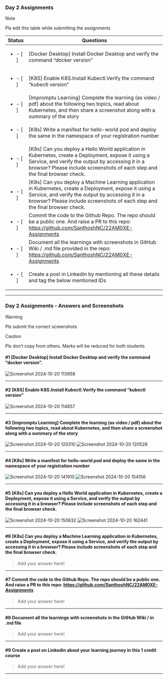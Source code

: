 ### Day 2 Assignments

> [!NOTE]
> Pls edit this table while submitting the assignments

| Status         | Questions     | 
|----------------|---------------|
| <ul><li>- [ ] </li></ul> | [Docker Desktop] Install Docker Desktop and verify the command “docker version” |
| <ul><li>- [ ] </li></ul> | [K8S] Enable K8S.Install Kubectl.Verify the command “kubectl version” |
| <ul><li>- [ ] </li></ul> | [Impromptu Learning] Complete the learning (as video / pdf) about the following two topics, read about Kubernetes, and then share a screenshot along with a summary of the story |
| <ul><li>- [ ] </li></ul> | [K8s] Write a manifest for hello-world pod and deploy the same in the namespace of your registration number |
| <ul><li>- [ ] </li></ul> | [K8s] Can you deploy a Hello World application in Kubernetes, create a Deployment, expose it using a Service, and verify the output by accessing it in a browser? Please include screenshots of each step and the final browser check. |
| <ul><li>- [ ] </li></ul> | [K8s] Can you deploy a Machine Learning application in Kubernetes, create a Deployment, expose it using a Service, and verify the output by accessing it in a browser? Please include screenshots of each step and the final browser check.  |
| <ul><li>- [ ] </li></ul> | Commit the code to the Github Repo. The repo should be a public one. And raise a PR to this repo: https://github.com/SanthoshNC/22AM0XE-Assignments |
| <ul><li>- [ ] </li></ul> | Document all the learnings with screenshots in GitHub Wiki / .md file provided in the repo: https://github.com/SanthoshNC/22AM0XE-Assignments |
| <ul><li>- [ ] </li></ul> | Create a post in Linkedin by mentioning all these details and tag the below mentioned IDs |

***

### Day 2 Assignments - Answers and Screenshots

> [!WARNING]
> Pls submit the correct screenshots

> [!CAUTION]
> Pls don't copy from others. Marks will be reduced for both students

#### #1 [Docker Desktop] Install Docker Desktop and verify the command “docker version”.
![Screenshot 2024-10-20 113958](https://github.com/user-attachments/assets/42da5427-3960-4e1c-aec1-106a3d1bd6f2)


***

#### #2 [K8S] Enable K8S.Install Kubectl.Verify the command “kubectl version”
![Screenshot 2024-10-20 114857](https://github.com/user-attachments/assets/bdaa756a-9b48-47b7-b28a-081a455bbaa7)


***

#### #3 [Impromptu Learning] Complete the learning (as video / pdf) about the following two topics, read about Kubernetes, and then share a screenshot along with a summary of the story
![Screenshot 2024-10-20 120310](https://github.com/user-attachments/assets/f7920ed9-85f4-46cc-8c49-8d96ea7bdbe8)
![Screenshot 2024-10-20 120528](https://github.com/user-attachments/assets/75610e8b-ad21-4564-a4ef-fe0193e0c617)



***

#### #4 [K8s] Write a manifest for hello-world pod and deploy the same in the namespace of your registration number
![Screenshot 2024-10-20 141910](https://github.com/user-attachments/assets/325b5137-6e95-44b5-8428-03f5f3656320)
![Screenshot 2024-10-20 154156](https://github.com/user-attachments/assets/f643f0ad-c562-4ac4-86eb-22969f8b1da7)


***

#### #5 [K8s] Can you deploy a Hello World application in Kubernetes, create a Deployment, expose it using a Service, and verify the output by accessing it in a browser? Please include screenshots of each step and the final browser check.
![Screenshot 2024-10-20 150832](https://github.com/user-attachments/assets/96e03e88-8ead-45c3-b821-1566c3b19e95)
![Screenshot 2024-10-20 162441](https://github.com/user-attachments/assets/660b525e-3421-471b-9137-2c7740da2271)



***

#### #6 [K8s] Can you deploy a Machine Learning application in Kubernetes, create a Deployment, expose it using a Service, and verify the output by accessing it in a browser? Please include screenshots of each step and the final browser check.
> Add your answer here!

***

#### #7 Commit the code to the Github Repo. The repo should be a public one. And raise a PR to this repo: https://github.com/SanthoshNC/22AM0XE-Assignments
> Add your answer here!

***

#### #8 Document all the learnings with screenshots in the GitHub Wiki / in .md file
> Add your answer here!

***

#### #9 Create a post on Linkedin about your learning journey in this 1 credit course
> Add your answer here!

***

